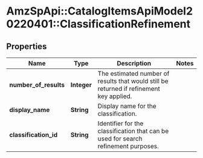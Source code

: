# AmzSpApi::CatalogItemsApiModel20220401::ClassificationRefinement

## Properties
Name | Type | Description | Notes
------------ | ------------- | ------------- | -------------
**number_of_results** | **Integer** | The estimated number of results that would still be returned if refinement key applied. | 
**display_name** | **String** | Display name for the classification. | 
**classification_id** | **String** | Identifier for the classification that can be used for search refinement purposes. | 

